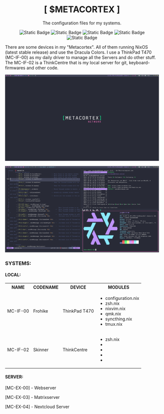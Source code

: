 <h1 align="center">[ $METACORTEX ]</h1>
<p align="center">The configuration files for my systems.</p>
<p align="center">
<img alt="Static Badge" src="https://img.shields.io/badge/NixOS-badge?style=flat-square&logo=nixos&logoColor=%23ffffff&logoSize=auto&labelColor=6272A4&color=6272A4&link=https%3A%2F%2Fnixos.org">
<img alt="Static Badge" src="https://img.shields.io/badge/ZSH-badge?style=flat-square&logo=zsh&logoColor=%23ffffff&logoSize=auto&labelColor=50FA7B&color=50FA7B&link=https%3A%2F%2Fde.wikipedia.org%2Fwiki%2FZ_shell">
<img alt="Static Badge" src="https://img.shields.io/badge/alacritty-badge?style=flat-square&logo=alacritty&logoColor=%23ffffff&logoSize=auto&labelColor=BD93F9&color=BD93F9&link=https%3A%2F%2Fgithub.com%2Falacritty%2Falacritty">
<img alt="Static Badge" src="https://img.shields.io/badge/xmonad-badge?style=flat-square&logo=haskell&logoColor=%23ffffff&logoSize=auto&labelColor=FF79C6&color=FF79C6&link=https%3A%2F%2Fxmonad.org%2F">
<img alt="Static Badge" src="https://img.shields.io/badge/NeoVim-badge?style=flat-square&logo=neovim&logoColor=%23ffffff&logoSize=auto&labelColor=FFB86C&color=FFB86C&link=https%3A%2F%2Fxmonad.org%2F">
</p>

There are some devices in my "Metacortex". All of them running NixOS (latest stable release) and use the Dracula Colors. I use a ThinkPad T470 (MC-IF-00) as my daily driver to manage all the Servers and do other stuff. The MC-IF-02 is a ThinkCentre that is my local server for git, keyboard-firmwares and other code. 

<p align="center">
  <img src="/img/screenshot01.png" width="600" />
</p>

<p align="center">
  <img src="/img/screenshot02.png" width="600" />
</p>

### SYSTEMS:
#### LOCAL:

<table>
    <tbody>
        <tr>
            <th>NAME</th>
            <th>CODENAME</th>
            <th>DEVICE</th>
            <th>MODULES</th>
        </tr>
        <tr>
            <td>MC-IF-00</td>
            <td>Frohike</td>
            <td>ThinkPad T470</td>
            <td><ul>
                    <li>configuration.nix</li>
                    <li>zsh.nix</li>
                    <li>nixvim.nix</li>
                    <li>qmk.nix</li>
                    <li>syncthing.nix</li>
                    <li>tmux.nix</li>
                </ul>
            </td>
        </tr>
        <tr>
            <td>MC-IF-02</td>
            <td>Skinner</td>
            <td>ThinkCentre</td>
            <td><ul>
                    <li>zsh.nix</li>
                    <li></li>
                    <li></li>
                    <li></li>
                    <li></li>
                </ul>
            </td>
        </tr>
    </tbody>
</table>



#### SERVER:
[MC-EX-00] - Webserver

[MC-EX-03] - Matrixserver

[MC-EX-04] - Nextcloud Server

